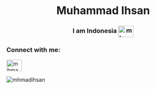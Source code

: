 <h1 align="center">Muhammad Ihsan </h1>
<h3 align="center">I am Indonesia <img align="center" src="https://upload.wikimedia.org/wikipedia/commons/7/7e/Animated-Flag-Indonesia.gif" alt="mhmad_ihsan" height="30" width="40" /> </h3>


<h3 align="left">Connect with me:</h3>
<p align="left">
<a href="https://twitter.com/mhmadaaaaa_ihsan" target="blank"><img align="center" src="https://raw.githubusercontent.com/rahuldkjain/github-profile-readme-generator/master/src/images/icons/Social/twitter.svg" alt="mhmad_ihsan" height="30" width="40" /></a>
</p>

<p><img align="center" src="https://github-readme-streak-stats.herokuapp.com/?user=mhmadihsan&" alt="mhmadihsan" /></p>
